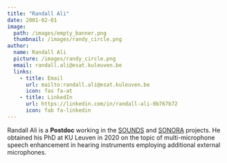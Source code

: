```yaml
---
title: "Randall Ali"
date: 2001-02-01
image: 
  path: /images/empty_banner.png
  thumbnail: /images/randy_circle.png
author:
  name: Randall Ali
  picture: /images/randy_circle.png
  email: randall.ali@esat.kuleuven.be
  links:
    - title: Email
      url: mailto:randall.ali@esat.kuleuven.be
      icon: fas fa-at    
    - title: LinkedIn
      url: https://linkedin.com/in/randall-ali-0b767b72
      icon: fab fa-linkedin
---
```


Randall Ali is a **Postdoc** working in the [SOUNDS](projects/sounds/) and [SONORA](projects/sonora/) projects. He obtained his PhD at KU Leuven in 2020 on the topic of multi-microphone speech enhancement in hearing instruments employing additional external microphones.
